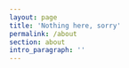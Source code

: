 ```yaml
---
layout: page
title: 'Nothing here, sorry'
permalink: /about
section: about
intro_paragraph: ''
---
```


